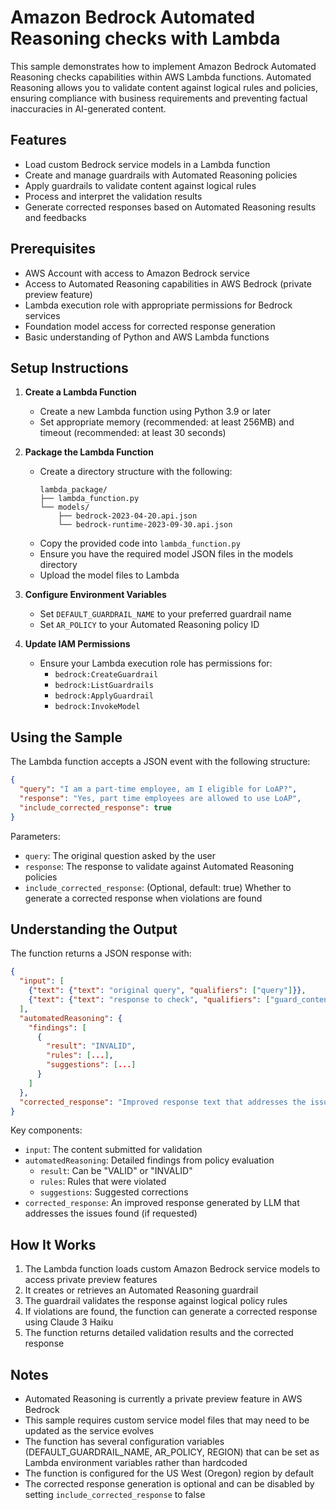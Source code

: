 
# Amazon Bedrock Automated Reasoning checks with Lambda

This sample demonstrates how to implement Amazon Bedrock Automated Reasoning checks capabilities within AWS Lambda functions. Automated Reasoning allows you to validate content against logical rules and policies, ensuring compliance with business requirements and preventing factual inaccuracies in AI-generated content.

## Features

- Load custom Bedrock service models in a Lambda function
- Create and manage guardrails with Automated Reasoning policies
- Apply guardrails to validate content against logical rules
- Process and interpret the validation results
- Generate corrected responses based on Automated Reasoning results and feedbacks

## Prerequisites

- AWS Account with access to Amazon Bedrock service
- Access to Automated Reasoning capabilities in AWS Bedrock (private preview feature)
- Lambda execution role with appropriate permissions for Bedrock services
- Foundation model access for corrected response generation
- Basic understanding of Python and AWS Lambda functions

## Setup Instructions

1. **Create a Lambda Function**
   - Create a new Lambda function using Python 3.9 or later
   - Set appropriate memory (recommended: at least 256MB) and timeout (recommended: at least 30 seconds)

2. **Package the Lambda Function**
   - Create a directory structure with the following:
     ```
     lambda_package/
     ├── lambda_function.py
     └── models/
         ├── bedrock-2023-04-20.api.json
         └── bedrock-runtime-2023-09-30.api.json
     ```
   - Copy the provided code into `lambda_function.py`
   - Ensure you have the required model JSON files in the models directory
   - Upload the model files to Lambda

3. **Configure Environment Variables**
   - Set `DEFAULT_GUARDRAIL_NAME` to your preferred guardrail name
   - Set `AR_POLICY` to your Automated Reasoning policy ID

4. **Update IAM Permissions**
   - Ensure your Lambda execution role has permissions for:
     - `bedrock:CreateGuardrail`
     - `bedrock:ListGuardrails`
     - `bedrock:ApplyGuardrail`
     - `bedrock:InvokeModel`

## Using the Sample

The Lambda function accepts a JSON event with the following structure:

```json
{
  "query": "I am a part-time employee, am I eligible for LoAP?",
  "response": "Yes, part time employees are allowed to use LoAP",
  "include_corrected_response": true
}
```

Parameters:
- `query`: The original question asked by the user
- `response`: The response to validate against Automated Reasoning policies
- `include_corrected_response`: (Optional, default: true) Whether to generate a corrected response when violations are found

## Understanding the Output

The function returns a JSON response with:

```json
{
  "input": [
    {"text": {"text": "original query", "qualifiers": ["query"]}},
    {"text": {"text": "response to check", "qualifiers": ["guard_content"]}}
  ],
  "automatedReasoning": {
    "findings": [
      {
        "result": "INVALID",
        "rules": [...],
        "suggestions": [...]
      }
    ]
  },
  "corrected_response": "Improved response text that addresses the issues"
}
```

Key components:
- `input`: The content submitted for validation
- `automatedReasoning`: Detailed findings from policy evaluation
  - `result`: Can be "VALID" or "INVALID"
  - `rules`: Rules that were violated
  - `suggestions`: Suggested corrections
- `corrected_response`: An improved response generated by LLM that addresses the issues found (if requested)

## How It Works

1. The Lambda function loads custom Amazon Bedrock service models to access private preview features
2. It creates or retrieves an Automated Reasoning guardrail
3. The guardrail validates the response against logical policy rules
4. If violations are found, the function can generate a corrected response using Claude 3 Haiku
5. The function returns detailed validation results and the corrected response

## Notes

- Automated Reasoning is currently a private preview feature in AWS Bedrock
- This sample requires custom service model files that may need to be updated as the service evolves
- The function has several configuration variables (DEFAULT_GUARDRAIL_NAME, AR_POLICY, REGION) that can be set as Lambda environment variables rather than hardcoded
- The function is configured for the US West (Oregon) region by default
- The corrected response generation is optional and can be disabled by setting `include_corrected_response` to false